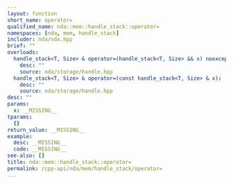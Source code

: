 ```yaml
---
layout: function
short_name: operator=
qualified_name: nda::mem::handle_stack::operator=
namespaces: [nda, mem, handle_stack]
includer: nda/nda.hpp
brief: ""
overloads:
  handle_stack<T, Size> & operator=(handle_stack<T, Size> && x) noexcept:
    desc: ""
    source: nda/storage/handle.hpp
  handle_stack<T, Size> & operator=(const handle_stack<T, Size> & x):
    desc: ""
    source: nda/storage/handle.hpp
desc: ""
params:
  x: __MISSING__
tparams:
  {}
return_value: __MISSING__
example:
  desc: __MISSING__
  code: __MISSING__
see-also: []
title: nda::mem::handle_stack::operator=
permalink: /cpp-api/nda/mem/handle_stack/operator=
...
```


